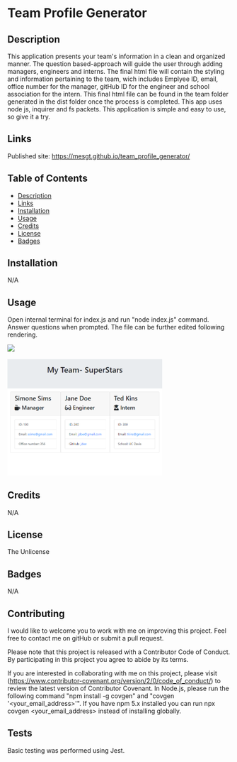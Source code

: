 # Team Profile Generator

## Description 
This application presents your team's information in a clean and organized manner. The question based-approach will guide the user through adding managers, engineers and interns. The final html file will contain the styling and information pertaining to the team, wich includes Emplyee ID, email, office number for the manager, gitHub ID for the engineer and school association for the intern. This final html file can be found in the team folder generated in the dist folder once the process is completed. This app uses node js, inquirer and fs packets. This application is simple and easy to use, so give it a try. 

## Links 
Published site: https://mesgt.github.io/team_profile_generator/ 

## Table of Contents

* [Description](#Description) 
* [Links](#Links)
* [Installation](#Installation)
* [Usage](#Usage)
* [Credits](#Credits)
* [License](#License)
* [Badges](#Badges)


## Installation
N/A

## Usage
Open internal terminal for index.js and run "node index.js" command. Answer questions when prompted. The file can be further edited following rendering.

![](./assets/giff/teamProfile.gif)

<img src="assets/images/teamProfile.png" alt="Team Profile" width="350" />

## Credits
N/A

## License
The Unlicense

## Badges
N/A

## Contributing

I would like to welcome you to work with me on improving this project. Feel free to contact me on gitHub or submit a pull request.

Please note that this project is released with a Contributor Code of Conduct. 
By participating in this project you agree to abide by its terms. 

If you are interested in collaborating with me on this project, please visit (https://www.contributor-covenant.org/version/2/0/code_of_conduct/) to review the latest version of Contributor Covenant. In Node.js, please run the following command "npm install -g covgen" and "covgen '<your_email_address>'". If you have npm 5.x installed you can run npx covgen <your_email_address> instead of installing globally.



## Tests

Basic testing was performed using Jest.

